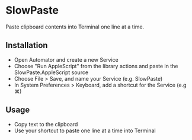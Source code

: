 # SlowPaste

Paste clipboard contents into Terminal one line at a time.

## Installation

 * Open Automator and create a new Service
 * Choose "Run AppleScript" from the library actions and paste in the SlowPaste.AppleScript source
 * Choose File > Save, and name your Service (e.g. SlowPaste)
 * In System Preferences > Keyboard, add a shortcut for the Service (e.g ⌘\)

## Usage

 * Copy text to the clipboard
 * Use your shortcut to paste one line at a time into Terminal
